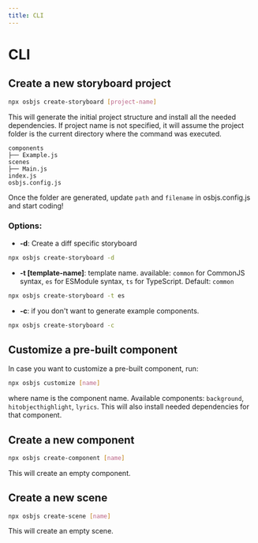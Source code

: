 ```yaml
---
title: CLI
---
```


# CLI

## Create a new storyboard project 
```bash
npx osbjs create-storyboard [project-name]
```
This will generate the initial project structure and install all the needed dependencies.
If project name is not specified, it will assume the project folder is the current directory where the command was executed.
```
components
├── Example.js
scenes
├── Main.js
index.js
osbjs.config.js
```
Once the folder are generated, update `path` and `filename` in osbjs.config.js and start coding!

### Options:
- **-d**: Create a diff specific storyboard
```bash
npx osbjs create-storyboard -d
```
- **-t [template-name]**: template name. available: `common` for CommonJS syntax, `es` for ESModule syntax, `ts` for TypeScript. Default: `common`
```bash
npx osbjs create-storyboard -t es
```
- **-c**: if you don't want to generate example components.
```bash
npx osbjs create-storyboard -c
```

## Customize a pre-built component
In case you want to customize a pre-built component, run:
```bash
npx osbjs customize [name]
```
where name is the component name. Available components: `background`, `hitobjecthighlight`, `lyrics`. This will also install needed dependencies for that component.

## Create a new component
```bash
npx osbjs create-component [name]
```
This will create an empty component.

## Create a new scene
```bash
npx osbjs create-scene [name]
```
This will create an empty scene.
